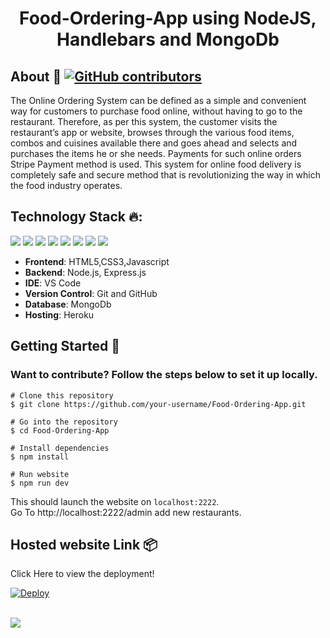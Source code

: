 <b><h1 align=center>Food-Ordering-App using NodeJS, Handlebars and MongoDb </h1></b>

## <strong>About 🚩 [![GitHub contributors](https://img.shields.io/github/contributors/nikitakapoor1919/Food-Ordering-App.svg)](https://github.com/nikitakapoor1919/Food-Ordering-App/graphs/contributors/)</strong>
The Online Ordering System can be defined as a simple and convenient way for customers to purchase food online, without having to go to the restaurant. Therefore, as per this system, the customer visits the restaurant’s app or website, browses through the various food items, combos and cuisines available there and goes ahead and selects and purchases the items he or she needs. Payments for such online orders Stripe Payment method is used. This system for online food delivery is completely safe and secure method that is revolutionizing the way in which the food industry operates.


## <strong>Technology Stack 🔥:</strong>
<img src="https://img.shields.io/badge/html5%20-%23E34F26.svg?&style=for-the-badge&logo=html5&logoColor=white"/> <img src="https://img.shields.io/badge/css3%20-%231572B6.svg?&style=for-the-badge&logo=css3&logoColor=white"/>  <img src="https://img.shields.io/badge/javascript%20-%23323330.svg?&style=for-the-badge&logo=javascript&logoColor=%23F7DF1E"/>
<img src="https://img.shields.io/badge/node.js%20-%2343853D.svg?&style=for-the-badge&logo=node.js&logoColor=white"/>   <img src="https://img.shields.io/badge/github%20-%23121011.svg?&style=for-the-badge&logo=github&logoColor=white"/> <img src="https://img.shields.io/badge/heroku%20-%23430098.svg?&style=for-the-badge&logo=heroku&logoColor=white"/> <img src="https://img.shields.io/badge/express.js%20-%23404d59.svg?&style=for-the-badge"/> <img src ="https://img.shields.io/badge/MongoDB-%234ea94b.svg?&style=for-the-badge&logo=mongodb&logoColor=white"/>

- **Frontend**: HTML5,CSS3,Javascript
- **Backend**: Node.js, Express.js
- **IDE**: VS Code
- **Version Control**: Git and GitHub
- **Database**: MongoDb
- **Hosting**: Heroku

## <strong>Getting Started 🚀 </strong>
### Want to contribute? Follow the steps below to set it up locally.

```
# Clone this repository
$ git clone https://github.com/your-username/Food-Ordering-App.git

# Go into the repository
$ cd Food-Ordering-App

# Install dependencies
$ npm install

# Run website
$ npm run dev
```
This should launch the website on `localhost:2222`.<br>
Go To http://localhost:2222/admin add new restaurants.

## <strong>Hosted website Link 📦 </strong>

Click Here to view the deployment!
 
[![Deploy](https://www.herokucdn.com/deploy/button.svg)](https://food-delievery.herokuapp.com/)
<br>
<br>

<img src="https://media4.giphy.com/media/jlVToZK53qtQLBQdSr/giphy.gif"></img>
